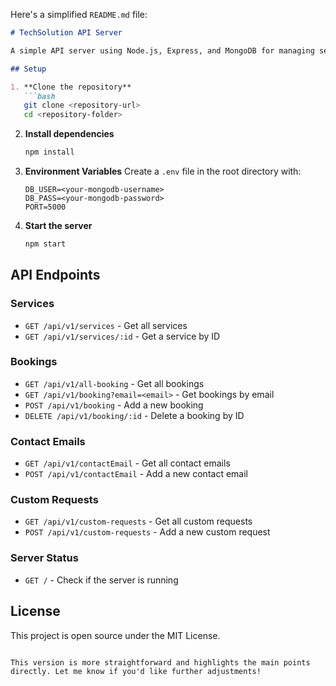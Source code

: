 Here's a simplified `README.md` file:

```markdown
# TechSolution API Server

A simple API server using Node.js, Express, and MongoDB for managing services, bookings, client emails, and custom requests.

## Setup

1. **Clone the repository**
   ```bash
   git clone <repository-url>
   cd <repository-folder>
   ```

2. **Install dependencies**
   ```bash
   npm install
   ```

3. **Environment Variables**
   Create a `.env` file in the root directory with:
   ```plaintext
   DB_USER=<your-mongodb-username>
   DB_PASS=<your-mongodb-password>
   PORT=5000
   ```

4. **Start the server**
   ```bash
   npm start
   ```

## API Endpoints

### Services
- `GET /api/v1/services` - Get all services
- `GET /api/v1/services/:id` - Get a service by ID

### Bookings
- `GET /api/v1/all-booking` - Get all bookings
- `GET /api/v1/booking?email=<email>` - Get bookings by email
- `POST /api/v1/booking` - Add a new booking
- `DELETE /api/v1/booking/:id` - Delete a booking by ID

### Contact Emails
- `GET /api/v1/contactEmail` - Get all contact emails
- `POST /api/v1/contactEmail` - Add a new contact email

### Custom Requests
- `GET /api/v1/custom-requests` - Get all custom requests
- `POST /api/v1/custom-requests` - Add a new custom request

### Server Status
- `GET /` - Check if the server is running

## License
This project is open source under the MIT License.
```

This version is more straightforward and highlights the main points directly. Let me know if you'd like further adjustments!
